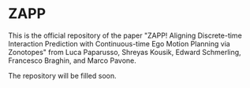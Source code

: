 # ZAPP
This is the official repository of the paper "ZAPP! Aligning Discrete-time Interaction Prediction with Continuous-time Ego Motion Planning via Zonotopes" from Luca Paparusso, Shreyas Kousik, Edward Schmerling, Francesco Braghin, and Marco Pavone.

The repository will be filled soon.
